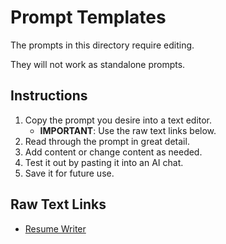 # Prompt Templates

The prompts in this directory require editing.

They will not work as standalone prompts.

## Instructions

1. Copy the prompt you desire into a text editor.
   - **IMPORTANT**: Use the raw text links below.
2. Read through the prompt in great detail.
3. Add content or change content as needed.
4. Test it out by pasting it into an AI chat.
5. Save it for future use.

## Raw Text Links

- [Resume Writer](https://raw.githubusercontent.com/grantcarthew/notes/refs/heads/main/Prompts/Templates/resume-writer.md)
